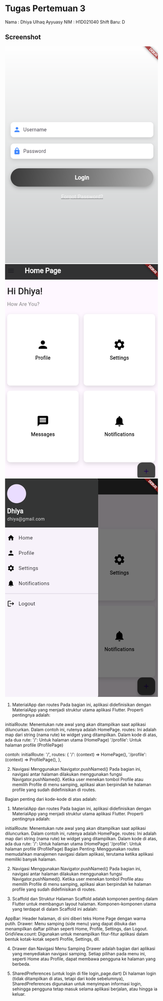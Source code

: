 # Tugas Pertemuan 3


Nama : Dhiya Ulhaq Ayyuasy
NIM : H1D021040
Shift Baru: D

## Screenshot

![Login](login.png)
![Home Pagel](homepage.png)
![Side Menu](sidemenu.png)


1. MaterialApp dan routes
Pada bagian ini, aplikasi didefinisikan dengan MaterialApp yang menjadi struktur utama aplikasi Flutter. Properti pentingnya adalah:

initialRoute: Menentukan rute awal yang akan ditampilkan saat aplikasi diluncurkan. Dalam contoh ini, rutenya adalah HomePage.
routes: Ini adalah map dari string (nama rute) ke widget yang ditampilkan. Dalam kode di atas, ada dua rute:
'/': Untuk halaman utama (HomePage)
'/profile': Untuk halaman profile (ProfilePage)

contoh: initialRoute: '/',
routes: {
  '/': (context) => HomePage(),
  '/profile': (context) => ProfilePage(),
},


2. Navigasi Menggunakan Navigator.pushNamed()
Pada bagian ini, navigasi antar halaman dilakukan menggunakan fungsi Navigator.pushNamed(). Ketika user menekan tombol Profile atau memilih Profile di menu samping, aplikasi akan berpindah ke halaman profile yang sudah didefinisikan di routes.


Bagian penting dari kode-kode di atas adalah:

1. MaterialApp dan routes
Pada bagian ini, aplikasi didefinisikan dengan MaterialApp yang menjadi struktur utama aplikasi Flutter. Properti pentingnya adalah:

initialRoute: Menentukan rute awal yang akan ditampilkan saat aplikasi diluncurkan. Dalam contoh ini, rutenya adalah HomePage.
routes: Ini adalah map dari string (nama rute) ke widget yang ditampilkan. Dalam kode di atas, ada dua rute:
'/': Untuk halaman utama (HomePage)
'/profile': Untuk halaman profile (ProfilePage)
Bagian Penting: Menggunakan routes memudahkan manajemen navigasi dalam aplikasi, terutama ketika aplikasi memiliki banyak halaman.

2. Navigasi Menggunakan Navigator.pushNamed()
Pada bagian ini, navigasi antar halaman dilakukan menggunakan fungsi Navigator.pushNamed(). Ketika user menekan tombol Profile atau memilih Profile di menu samping, aplikasi akan berpindah ke halaman profile yang sudah didefinisikan di routes.

3. Scaffold dan Struktur Halaman
Scaffold adalah komponen penting dalam Flutter untuk membangun layout halaman. Komponen-komponen utama yang terdapat di dalam Scaffold ini adalah:

AppBar: Header halaman, di sini diberi teks Home Page dengan warna putih.
Drawer: Menu samping (side menu) yang dapat dibuka dan menampilkan daftar pilihan seperti Home, Profile, Settings, dan Logout.
GridView.count: Digunakan untuk menampilkan fitur-fitur aplikasi dalam bentuk kotak-kotak seperti Profile, Settings, dll.

4. Drawer dan Navigasi Menu Samping
Drawer adalah bagian dari aplikasi yang menyediakan navigasi samping. Setiap pilihan pada menu ini, seperti Home atau Profile, dapat membawa pengguna ke halaman yang berbeda.

5. SharedPreferences (untuk login di file login_page.dart)
Di halaman login (tidak ditampilkan di atas, tetapi dari kode sebelumnya), SharedPreferences digunakan untuk menyimpan informasi login, sehingga pengguna tetap masuk selama aplikasi berjalan, atau hingga ia keluar.
